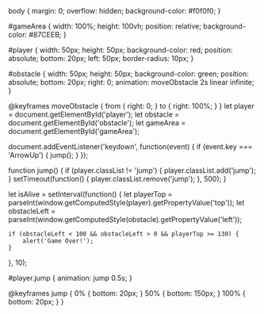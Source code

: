 <!DOCTYPE html>
<html lang="en">
<head>
    <meta charset="UTF-8">
    <meta name="viewport" content="width=device-width, initial-scale=1.0">
    <title>Simple Endless Runner Game</title>
    <style>
        /* CSS will go here */
    </style>
</head>
<body>
    <div id="gameArea">
        <div id="player"></div>
        <div id="obstacle"></div>
    </div>
    <script>
        // JavaScript will go here
    </script>
</body>
</html>
body {
    margin: 0;
    overflow: hidden;
    background-color: #f0f0f0;
}

#gameArea {
    width: 100%;
    height: 100vh;
    position: relative;
    background-color: #87CEEB;
}

#player {
    width: 50px;
    height: 50px;
    background-color: red;
    position: absolute;
    bottom: 20px;
    left: 50px;
    border-radius: 10px;
}

#obstacle {
    width: 50px;
    height: 50px;
    background-color: green;
    position: absolute;
    bottom: 20px;
    right: 0;
    animation: moveObstacle 2s linear infinite;
}

@keyframes moveObstacle {
    from {
        right: 0;
    }
    to {
        right: 100%;
    }
}
let player = document.getElementById('player');
let obstacle = document.getElementById('obstacle');
let gameArea = document.getElementById('gameArea');

document.addEventListener('keydown', function(event) {
    if (event.key === 'ArrowUp') {
        jump();
    }
});

function jump() {
    if (player.classList != 'jump') {
        player.classList.add('jump');
    }
    setTimeout(function() {
        player.classList.remove('jump');
    }, 500);
}

let isAlive = setInterval(function() {
    let playerTop = parseInt(window.getComputedStyle(player).getPropertyValue('top'));
    let obstacleLeft = parseInt(window.getComputedStyle(obstacle).getPropertyValue('left'));

    if (obstacleLeft < 100 && obstacleLeft > 0 && playerTop >= 130) {
        alert('Game Over!');
    }
}, 10);

#player.jump {
    animation: jump 0.5s;
}

@keyframes jump {
    0% {
        bottom: 20px;
    }
    50% {
        bottom: 150px;
    }
    100% {
        bottom: 20px;
    }
}
